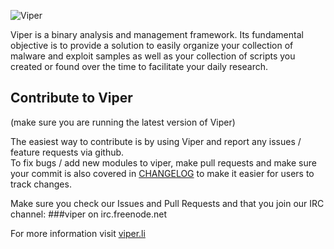 ![Viper](http://viper.li/viper.png)

Viper is a binary analysis and management framework. Its fundamental objective is to provide a solution to easily organize your collection of malware and exploit samples as well as your collection of scripts you created or found over the time to facilitate your daily research.

<h2>Contribute to Viper</h2>
(make sure you are running the latest version of Viper)

The easiest way to contribute is by using Viper and report any issues / feature requests via github.<br/>
To fix bugs / add new modules to viper, make pull requests and make sure your commit is also covered in [CHANGELOG](https://github.com/botherder/viper/blob/master/CHANGELOG) to make it easier for users to track changes.

Make sure you check our Issues and Pull Requests and that you join our IRC channel: ###viper on irc.freenode.net

For more information visit [viper.li](http://viper.li/)

<!--<hr />

Viper is now using [BitHub](https://whispersystems.org/blog/bithub) system to reward developers and contributors with Bitcoins. You can read more details about it [here](http://viper.li/blog/2014-07-15-viper-bitcoin.html) and you can start donating Bitcoins to this wallet **15xrTWmduftdHezxiCZyC1yFLo5RJXaAZS**. This is the current reward per commit:

[![BitHub](https://viperbithub.herokuapp.com/v1/status/payment/commit)](http://viper.li/blog/2014-07-15-viper-bitcoin.html)-->
